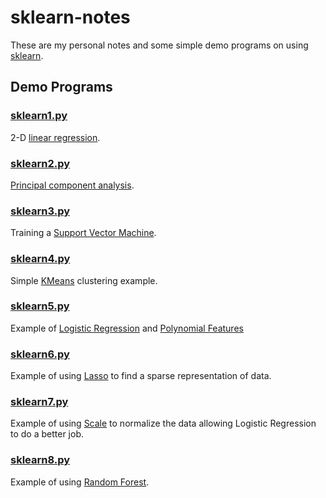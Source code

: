 # sklearn-notes
These are my personal notes and some simple demo programs on using [sklearn](http://scikit-learn.org/stable/).

## Demo Programs

### [sklearn1.py](examples/sklearn1.py)

2-D [linear regression](http://scikit-learn.org/stable/modules/generated/sklearn.linear_model.LinearRegression.html). 

### [sklearn2.py](examples/sklearn2.py)

[Principal component analysis](http://scikit-learn.org/stable/modules/generated/sklearn.decomposition.PCA.html).

### [sklearn3.py](examples/sklearn3.py)

Training a [Support Vector Machine](http://scikit-learn.org/stable/modules/svm.html). 

### [sklearn4.py](examples/sklearn4.py)

Simple [KMeans](http://scikit-learn.org/stable/modules/generated/sklearn.cluster.KMeans.html) clustering example.

### [sklearn5.py](examples/sklearn5.py)

Example of [Logistic Regression](http://scikit-learn.org/stable/modules/generated/sklearn.linear_model.LogisticRegression.html) and [Polynomial Features](http://scikit-learn.org/stable/modules/generated/sklearn.preprocessing.PolynomialFeatures.html)

### [sklearn6.py](examples/sklearn6.py)

Example of using [Lasso](http://scikit-learn.org/stable/modules/generated/sklearn.linear_model.Lasso.html) to find a sparse representation of data.

### [sklearn7.py](examples/sklearn7.py)

Example of using [Scale](http://scikit-learn.org/stable/modules/generated/sklearn.preprocessing.scale.html) to normalize the data
allowing Logistic Regression to do a better job.

### [sklearn8.py](examples/sklearn8.py)

Example of using [Random Forest](http://scikit-learn.org/stable/modules/generated/sklearn.ensemble.RandomForestClassifier.html). 